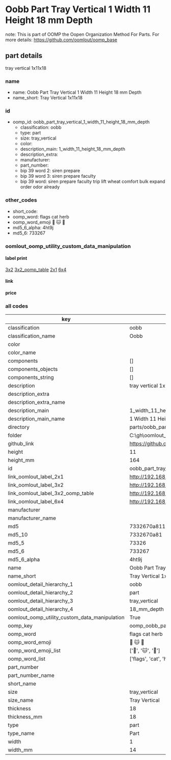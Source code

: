 # Oobb Part Tray Vertical 1 Width 11 Height 18 mm Depth  

note: This is part of OOMP the Oopen Organization Method For Parts. For more details: https://github.com/oomlout/oomp_base

##  part details
  



tray vertical 1x11x18



### name
* name: Oobb Part Tray Vertical 1 Width 11 Height 18 mm Depth
* name_short: Tray Vertical 1x11x18 
### id
* oomp_id: oobb_part_tray_vertical_1_width_11_height_18_mm_depth
  * classification: oobb
  * type: part
  * size: tray_vertical
  * color: 
  * description_main: 1_width_11_height_18_mm_depth
  * description_extra: 
  * manufacturer: 
  * part_number: 
  * bip 39 word 2: siren prepare
  * bip 39 word 3: siren prepare faculty
  * bip 39 word: siren prepare faculty trip lift wheat comfort bulk expand order odor already

### other_codes
* short_code: 
* oomp_word: flags cat herb
* oomp_word_emoji :flags: :cat: :herb:
* md5_6_alpha: 4ht9j
* md5_6: 733267






### oomlout_oomp_utility_custom_data_manipulation
#### label print
[3x2](http://192.168.1.245:1112/?label=oomp%204ht9j)
[3x2_oomp_table](http://192.168.1.108:1112/?label=oomp%204ht9j)
[2x1](http://192.168.1.242:1112/?label=oomp%204ht9j)
[6x4](http://192.168.1.55:1112/?label=oomp%204ht9j)    

#### link

                              

#### price







### all codes 
| key | value |  
| --- | --- |  
| classification | oobb |  
| classification_name | Oobb |  
| color |  |  
| color_name |  |  
| components | [] |  
| components_objects | [] |  
| components_string | [] |  
| description | tray vertical 1x11x18 |  
| description_extra |  |  
| description_extra_name |  |  
| description_main | 1_width_11_height_18_mm_depth |  
| description_main_name | 1 Width 11 Height 18 mm Depth |  
| directory | parts/oobb_part_tray_vertical_1_width_11_height_18_mm_depth |  
| folder | C:\gh\oomlout_oobb_version_4_generated_parts\parts\oobb_part_tray_vertical_1_width_11_height_18_mm_depth |  
| github_link | https://github.com/oomlout/oomlout_oomp_part_src/tree/main/parts/oobb_part_tray_vertical_1_width_11_height_18_mm_depth |  
| height | 11 |  
| height_mm | 164 |  
| id | oobb_part_tray_vertical_1_width_11_height_18_mm_depth |  
| link_oomlout_label_2x1 | http://192.168.1.242:1112/?label=oomp%204ht9j |  
| link_oomlout_label_3x2 | http://192.168.1.245:1112/?label=oomp%204ht9j |  
| link_oomlout_label_3x2_oomp_table | http://192.168.1.108:1112/?label=oomp%204ht9j |  
| link_oomlout_label_6x4 | http://192.168.1.55:1112/?label=oomp%204ht9j |  
| manufacturer |  |  
| manufacturer_name |  |  
| md5 | 7332670a811e05c7e7c0be8ca36a7e4b |  
| md5_10 | 7332670a81 |  
| md5_5 | 73326 |  
| md5_6 | 733267 |  
| md5_6_alpha | 4ht9j |  
| name | Oobb Part Tray Vertical 1 Width 11 Height 18 mm Depth |  
| name_short | Tray Vertical 1x11x18  |  
| oomlout_detail_hierarchy_1 | oobb |  
| oomlout_detail_hierarchy_2 | part |  
| oomlout_detail_hierarchy_3 | tray_vertical |  
| oomlout_detail_hierarchy_4 | 18_mm_depth |  
| oomlout_oomp_utility_custom_data_manipulation | True |  
| oomp_key | oomp_oobb_part_tray_vertical_1_width_11_height_18_mm_depth |  
| oomp_word | flags cat herb |  
| oomp_word_emoji | :flags: :cat: :herb: |  
| oomp_word_emoji_list | [':flags:', ':cat:', ':herb:'] |  
| oomp_word_list | ['flags', 'cat', 'herb'] |  
| part_number |  |  
| part_number_name |  |  
| short_name |  |  
| size | tray_vertical |  
| size_name | Tray Vertical |  
| thickness | 18 |  
| thickness_mm | 18 |  
| type | part |  
| type_name | Part |  
| width | 1 |  
| width_mm | 14 |  
